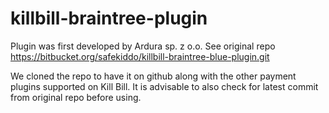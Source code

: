 killbill-braintree-plugin
=========================

Plugin was first developed by Ardura sp. z o.o.
See original repo https://bitbucket.org/safekiddo/killbill-braintree-blue-plugin.git

We cloned the repo to have it on github along with the other payment plugins supported on Kill Bill.
It is advisable to also check for latest commit from original repo before using.


